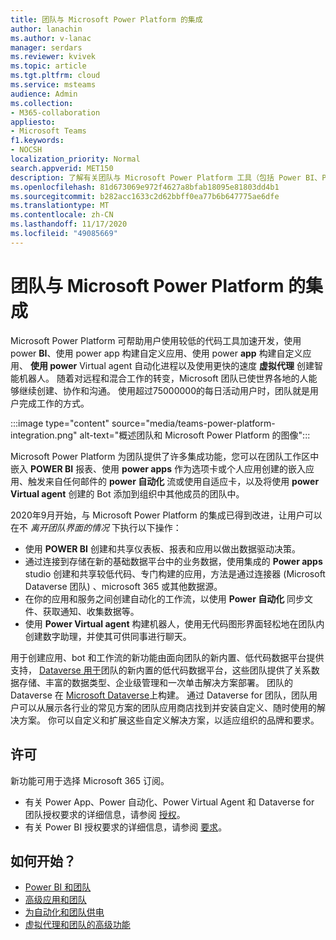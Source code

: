 ```yaml
---
title: 团队与 Microsoft Power Platform 的集成
author: lanachin
ms.author: v-lanac
manager: serdars
ms.reviewer: kvivek
ms.topic: article
ms.tgt.pltfrm: cloud
ms.service: msteams
audience: Admin
ms.collection:
- M365-collaboration
appliesto:
- Microsoft Teams
f1.keywords:
- NOCSH
localization_priority: Normal
search.appverid: MET150
description: 了解有关团队与 Microsoft Power Platform 工具（包括 Power BI、Power apps、Power 自动化和 Power Virtual Agent）的集成。
ms.openlocfilehash: 81d673069e972f4627a8bfab18095e81803dd4b1
ms.sourcegitcommit: b282acc1633c2d62bbff0ea77b6b647775ae6dfe
ms.translationtype: MT
ms.contentlocale: zh-CN
ms.lasthandoff: 11/17/2020
ms.locfileid: "49085669"
---
```

# <a name="teams-integration-with-microsoft-power-platform"></a>团队与 Microsoft Power Platform 的集成

Microsoft Power Platform 可帮助用户使用较低的代码工具加速开发，使用 power **BI**、使用 power app 构建自定义应用、使用 power **app** 构建自定义应用、 **使用 power** Virtual agent 自动化进程以及使用更快的速度 **虚拟代理** 创建智能机器人。 随着对远程和混合工作的转变，Microsoft 团队已使世界各地的人能够继续创建、协作和沟通。 使用超过75000000的每日活动用户时，团队就是用户完成工作的方式。

:::image type="content" source="media/teams-power-platform-integration.png" alt-text="概述团队和 Microsoft Power Platform 的图像":::

Microsoft Power Platform 为团队提供了许多集成功能，您可以在团队工作区中嵌入 **POWER BI** 报表、使用 **power apps** 作为选项卡或个人应用创建的嵌入应用、触发来自任何邮件的 **power 自动化** 流或使用自适应卡，以及将使用 **power Virtual agent** 创建的 Bot 添加到组织中其他成员的团队中。

2020年9月开始，与 Microsoft Power Platform 的集成已得到改进，让用户可以在不 *离开团队界面的情况* 下执行以下操作：

- 使用 **POWER BI** 创建和共享仪表板、报表和应用以做出数据驱动决策。
- 通过连接到存储在新的基础数据平台中的业务数据，使用集成的 **Power apps** studio 创建和共享较低代码、专门构建的应用，方法是通过连接器 (Microsoft Dataverse 团队) 、microsoft 365 或其他数据源。
- 在你的应用和服务之间创建自动化的工作流，以使用 **Power 自动化** 同步文件、获取通知、收集数据等。
- 使用 **Power Virtual agent** 构建机器人，使用无代码图形界面轻松地在团队内创建数字助理，并使其可供同事进行聊天。

用于创建应用、bot 和工作流的新功能由面向团队的新内置、低代码数据平台提供支持， [Dataverse 用于](https://go.microsoft.com/fwlink/?linkid=2143541)团队的新内置的低代码数据平台，这些团队提供了关系数据存储、丰富的数据类型、企业级管理和一次单击解决方案部署。 团队的 Dataverse 在 [Microsoft Dataverse](https://docs.microsoft.com/powerapps/maker/common-data-service/data-platform-intro)上构建。 通过 Dataverse for 团队，团队用户可以从展示各行业的常见方案的团队应用商店找到并安装自定义、随时使用的解决方案。 你可以自定义和扩展这些自定义解决方案，以适应组织的品牌和要求。

## <a name="licensing"></a>许可

新功能可用于选择 Microsoft 365 订阅。

- 有关 Power App、Power 自动化、Power Virtual Agent 和 Dataverse for 团队授权要求的详细信息，请参阅 [授权](https://go.microsoft.com/fwlink/?linkid=2143647)。
- 有关 Power BI 授权要求的详细信息，请参阅 [要求](https://go.microsoft.com/fwlink/?linkid=2143490)。
 
## <a name="how-do-i-get-started"></a>如何开始？

- [Power BI 和团队](https://aka.ms/pbi-teams-docs)
- [高级应用和团队](https://aka.ms/pa-teams-docs)
- [为自动化和团队供电](https://aka.ms/pauto-teams-docs)
- [虚拟代理和团队的高级功能](https://aka.ms/pva-teams-docs)
